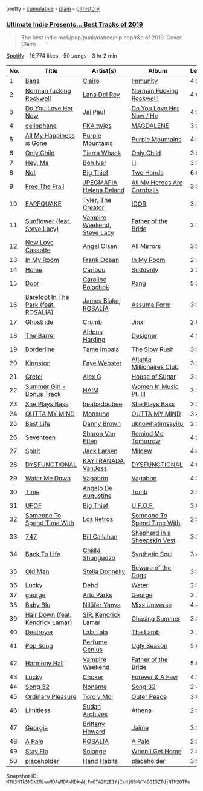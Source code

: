 pretty - [cumulative](/playlists/cumulative/37i9dQZF1DWTc5QDlvD7t0.md) - [plain](/playlists/plain/37i9dQZF1DWTc5QDlvD7t0) - [githistory](https://github.githistory.xyz/mackorone/spotify-playlist-archive/blob/main/playlists/plain/37i9dQZF1DWTc5QDlvD7t0)

### [Ultimate Indie Presents..\. Best Tracks of 2019](https://open.spotify.com/playlist/37i9dQZF1DWTc5QDlvD7t0)

> The best indie rock/pop/punk/dance/hip hop/r&b of 2019\. Cover: Clairo

[Spotify](https://open.spotify.com/user/spotify) - 16,774 likes - 50 songs - 3 hr 2 min

| No. | Title | Artist(s) | Album | Length |
|---|---|---|---|---|
| 1 | [Bags](https://open.spotify.com/track/6UFivO2zqqPFPoQYsEMuCc) | [Clairo](https://open.spotify.com/artist/3l0CmX0FuQjFxr8SK7Vqag) | [Immunity](https://open.spotify.com/album/4kkVGtCqE2NiAKosri9Rnd) | 4:20 |
| 2 | [Norman fucking Rockwell](https://open.spotify.com/track/3RIgHHpnFKj5Rni1shokDj) | [Lana Del Rey](https://open.spotify.com/artist/00FQb4jTyendYWaN8pK0wa) | [Norman Fucking Rockwell!](https://open.spotify.com/album/5XpEKORZ4y6OrCZSKsi46A) | 4:08 |
| 3 | [Do You Love Her Now](https://open.spotify.com/track/7KkqFE3ZfAVxdBmRDeOIJb) | [Jai Paul](https://open.spotify.com/artist/53wZLCnhshZKDRs3uopFBc) | [Do You Love Her Now / He](https://open.spotify.com/album/5mpECz4TMWAEkAUSp7FIUO) | 4:34 |
| 4 | [cellophane](https://open.spotify.com/track/7x8pIrhMu9FCmqqHNyuH0P) | [FKA twigs](https://open.spotify.com/artist/6nB0iY1cjSY1KyhYyuIIKH) | [MAGDALENE](https://open.spotify.com/album/3DMR3yM5crnt1dG9lLaMTZ) | 3:24 |
| 5 | [All My Happiness is Gone](https://open.spotify.com/track/0oCpNIVoV1iJK51xmh59Yh) | [Purple Mountains](https://open.spotify.com/artist/1ll45mCZIveI9KHNZx2DdS) | [Purple Mountains](https://open.spotify.com/album/6YM4MpYgz6BhIeqQkxp3u4) | 4:20 |
| 6 | [Only Child](https://open.spotify.com/track/4zMmqb0pYwX6b0qc0slCoT) | [Tierra Whack](https://open.spotify.com/artist/4lPl9gqgox3JDiaJ1yklKh) | [Only Child](https://open.spotify.com/album/0vioXPjQ9v9dSkzw5xHrTQ) | 3:59 |
| 7 | [Hey, Ma](https://open.spotify.com/track/0RstfX9nRY1Lfuy1808MoT) | [Bon Iver](https://open.spotify.com/artist/4LEiUm1SRbFMgfqnQTwUbQ) | [i,i](https://open.spotify.com/album/0aldG5AoqOUDkEbsGtI9TW) | 3:36 |
| 8 | [Not](https://open.spotify.com/track/7lrhugjSbiImrNSLIFIq0c) | [Big Thief](https://open.spotify.com/artist/5QdyldG4Fl4TPiOIeMNpBZ) | [Two Hands](https://open.spotify.com/album/5pp7px9MITK2MqeFVbRWGo) | 6:07 |
| 9 | [Free The Frail](https://open.spotify.com/track/5r7OKhOQl2vM8SZnCXSQk1) | [JPEGMAFIA](https://open.spotify.com/artist/6yJ6QQ3Y5l0s0tn7b0arrO), [Helena Deland](https://open.spotify.com/artist/0BJeP79i5wKgCqsEEiQ7G0) | [All My Heroes Are Cornballs](https://open.spotify.com/album/5ilsl5R2lGACTnPZMKIp7o) | 3:30 |
| 10 | [EARFQUAKE](https://open.spotify.com/track/5hVghJ4KaYES3BFUATCYn0) | [Tyler, The Creator](https://open.spotify.com/artist/4V8LLVI7PbaPR0K2TGSxFF) | [IGOR](https://open.spotify.com/album/5zi7WsKlIiUXv09tbGLKsE) | 3:10 |
| 11 | [Sunflower \(feat\. Steve Lacy\)](https://open.spotify.com/track/53KFMdxzi8IJDewiql1Qo3) | [Vampire Weekend](https://open.spotify.com/artist/5BvJzeQpmsdsFp4HGUYUEx), [Steve Lacy](https://open.spotify.com/artist/57vWImR43h4CaDao012Ofp) | [Father of the Bride](https://open.spotify.com/album/1A3nVEWRJ8yvlPzawHI1pQ) | 2:17 |
| 12 | [New Love Cassette](https://open.spotify.com/track/4JaLWmdTChliUG88ks6Prm) | [Angel Olsen](https://open.spotify.com/artist/6mKqFxGMS5TGDZI3XkT5Rt) | [All Mirrors](https://open.spotify.com/album/7t7tfXDhXiQpAV2uNfYWWG) | 3:26 |
| 13 | [In My Room](https://open.spotify.com/track/4S4Mfvv03M1cHgIOJcbUCL) | [Frank Ocean](https://open.spotify.com/artist/2h93pZq0e7k5yf4dywlkpM) | [In My Room](https://open.spotify.com/album/71VX8yv9T2hNIYVZJVUWVp) | 2:13 |
| 14 | [Home](https://open.spotify.com/track/6oEFRBgGkATGn8ZpQ0TTdl) | [Caribou](https://open.spotify.com/artist/4aEnNH9PuU1HF3TsZTru54) | [Suddenly](https://open.spotify.com/album/7Dl44V6YlpZ7apC87YAWnC) | 2:36 |
| 15 | [Door](https://open.spotify.com/track/5YIVVzQcJG7pFhyNo0Ytlh) | [Caroline Polachek](https://open.spotify.com/artist/4Ge8xMJNwt6EEXOzVXju9a) | [Pang](https://open.spotify.com/album/4ClyeVlAKJJViIyfVW0yQD) | 5:22 |
| 16 | [Barefoot In The Park \(feat\. ROSALÍA\)](https://open.spotify.com/track/3onYsieuDICdVt5ULZSExF) | [James Blake](https://open.spotify.com/artist/53KwLdlmrlCelAZMaLVZqU), [ROSALÍA](https://open.spotify.com/artist/7ltDVBr6mKbRvohxheJ9h1) | [Assume Form](https://open.spotify.com/album/23dKNZpiadggKHrQgHLi3L) | 3:31 |
| 17 | [Ghostride](https://open.spotify.com/track/0R3TWpoxAhT3HDXM7tpRzS) | [Crumb](https://open.spotify.com/artist/4kSGbjWGxTchKpIxXPJv0B) | [Jinx](https://open.spotify.com/album/6DxidEI7EhF8md8ev83iNY) | 2:06 |
| 18 | [The Barrel](https://open.spotify.com/track/06lw2dBFqdXhAErz7Xz9Zs) | [Aldous Harding](https://open.spotify.com/artist/3lmR0qMiGuoIF9UC54egcG) | [Designer](https://open.spotify.com/album/39CMyhmaEk6JMlqYUXQNOI) | 4:59 |
| 19 | [Borderline](https://open.spotify.com/track/5hM5arv9KDbCHS0k9uqwjr) | [Tame Impala](https://open.spotify.com/artist/5INjqkS1o8h1imAzPqGZBb) | [The Slow Rush](https://open.spotify.com/album/31qVWUdRrlb8thMvts0yYL) | 3:57 |
| 20 | [Kingston](https://open.spotify.com/track/5WbfFTuIldjL9x7W6y5l7R) | [Faye Webster](https://open.spotify.com/artist/5szilpXHcwOqnyKLqGco5j) | [Atlanta Millionaires Club](https://open.spotify.com/album/7jXmmQ1gNTXHyTF7uvH4Tn) | 3:22 |
| 21 | [Gretel](https://open.spotify.com/track/36zqSzaPzQWZYDCNm1klgY) | [Alex G](https://open.spotify.com/artist/6lcwlkAjBPSKnFBZjjZFJs) | [House of Sugar](https://open.spotify.com/album/2kCDZ3gCr5hXFgbFsPMcxP) | 3:10 |
| 22 | [Summer Girl \- Bonus Track](https://open.spotify.com/track/5pSRBmJhkfZm1eilG3VW3L) | [HAIM](https://open.spotify.com/artist/4Ui2kfOqGujY81UcPrb5KE) | [Women In Music Pt\. III](https://open.spotify.com/album/396EJBtUzseofX2YCBJVvM) | 3:25 |
| 23 | [She Plays Bass](https://open.spotify.com/track/52zzYSu7RUsSFn8cZlVjWp) | [beabadoobee](https://open.spotify.com/artist/35l9BRT7MXmM8bv2WDQiyB) | [She Plays Bass](https://open.spotify.com/album/6aSy1zAuCiFQxUFITf3ymw) | 3:27 |
| 24 | [OUTTA MY MIND](https://open.spotify.com/track/7zTTDkkLkJ2iHAqq1daDCr) | [Monsune](https://open.spotify.com/artist/6NgYKD0TKGjwtRFqTyyqKF) | [OUTTA MY MIND](https://open.spotify.com/album/6WWXMhWEmIM9SaAyZCFvYL) | 3:46 |
| 25 | [Best Life](https://open.spotify.com/track/54YyC7XnYzbyY9HnqtNnfH) | [Danny Brown](https://open.spotify.com/artist/7aA592KWirLsnfb5ulGWvU) | [uknowhatimsayin¿](https://open.spotify.com/album/5RCXsrdnNwXGDgKVYpWKHW) | 2:33 |
| 26 | [Seventeen](https://open.spotify.com/track/5jZoYp0P8ML7AxkS3tQz3j) | [Sharon Van Etten](https://open.spotify.com/artist/2wJ4vsxWd7df7dRU4KcoDe) | [Remind Me Tomorrow](https://open.spotify.com/album/4bfvR9TMwCm2tzXpboLH3t) | 4:25 |
| 27 | [Spirit](https://open.spotify.com/track/0f9vhmR2FVZ75t69Lvo39b) | [Jack Larsen](https://open.spotify.com/artist/1UGH6A3IionoSVLLmqtl4o) | [Mildew](https://open.spotify.com/album/0Rl2oukHRhIEK48o5ZbJNu) | 4:49 |
| 28 | [DYSFUNCTIONAL](https://open.spotify.com/track/60y3oBiHHIlOzUFZRWP6Ak) | [KAYTRANADA](https://open.spotify.com/artist/6qgnBH6iDM91ipVXv28OMu), [VanJess](https://open.spotify.com/artist/0Ek89uaJyo6NfWK22awFvI) | [DYSFUNCTIONAL](https://open.spotify.com/album/2io9FL9DbX7AtefnQXFTOH) | 4:00 |
| 29 | [Water Me Down](https://open.spotify.com/track/1CON7om9HhIyr8cuZ6WmzC) | [Vagabon](https://open.spotify.com/artist/17mwzDXKn4ra9cuxXaptwp) | [Vagabon](https://open.spotify.com/album/2AijQUrTqAETyjMaKxu4Xh) | 4:32 |
| 30 | [Time](https://open.spotify.com/track/0FjTazWaBSHBVWm2PAGghQ) | [Angelo De Augustine](https://open.spotify.com/artist/0W79ONUwHoehEib1nRXlmi) | [Tomb](https://open.spotify.com/album/4bUHu3F1zbCbKKcwvCmAXj) | 3:56 |
| 31 | [UFOF](https://open.spotify.com/track/3Hbwbuk3ChdUf7M6Cn7uQB) | [Big Thief](https://open.spotify.com/artist/5QdyldG4Fl4TPiOIeMNpBZ) | [U.F.O.F.](https://open.spotify.com/album/0sLnNGW4PzCYFQ4Pn7aVCP) | 3:08 |
| 32 | [Someone To Spend Time With](https://open.spotify.com/track/6SE4JAo7T8C7XkFka5bbga) | [Los Retros](https://open.spotify.com/artist/0qraFJK6boYSp4ZMMX4PzG) | [Someone To Spend Time With](https://open.spotify.com/album/0DyyOMpwfB5KS6OFNiUV1m) | 2:53 |
| 33 | [747](https://open.spotify.com/track/3Z50m8nGRisSWiLTEn83u2) | [Bill Callahan](https://open.spotify.com/artist/7gqsi6aBSkRMJoL9psKqMr) | [Shepherd in a Sheepskin Vest](https://open.spotify.com/album/59hAqiqCmbfLBDtMzGCNpp) | 3:26 |
| 34 | [Back To Life](https://open.spotify.com/track/7Cgqdh9mds9zdbwitjanVY) | [Chiiild](https://open.spotify.com/artist/2YqJwmohaNjg9lg51flSax), [Shungudzo](https://open.spotify.com/artist/1zC5fndU0aEvINmBra2M3T) | [Synthetic Soul](https://open.spotify.com/album/3ZTUu9z3rxEC4MA9N4ZOzl) | 3:42 |
| 35 | [Old Man](https://open.spotify.com/track/15xbkn7Layn9MhRTpFSdZP) | [Stella Donnelly](https://open.spotify.com/artist/2mHjhKyKCLh6MZELuCe1Es) | [Beware of the Dogs](https://open.spotify.com/album/0E1M8jS13CQ4MibjrIqtpW) | 3:33 |
| 36 | [Lucky](https://open.spotify.com/track/7KkaLfkFpMErkarBZivJbP) | [Dehd](https://open.spotify.com/artist/6yzuBFtT6dK2aQMZJZtcB1) | [Water](https://open.spotify.com/album/5Zqz0ZyO7qdLIvAqaPn2YZ) | 2:33 |
| 37 | [george](https://open.spotify.com/track/0Ws3ORFcdtgqA3FITquhQ7) | [Arlo Parks](https://open.spotify.com/artist/4kIwETcbpuFgRukE8o7Opx) | [George](https://open.spotify.com/album/4mCbjj2IvjnMnk0wirwBs3) | 3:10 |
| 38 | [Baby Blu](https://open.spotify.com/track/5TLMnMcFTlxa7on9ZltYzz) | [Nilüfer Yanya](https://open.spotify.com/artist/09kXLeOXRyfNQMXRaDO4qA) | [Miss Universe](https://open.spotify.com/album/1kodX6YjT66DyInfVS6aGv) | 4:41 |
| 39 | [Hair Down \(feat\. Kendrick Lamar\)](https://open.spotify.com/track/4sFzG7iUlyPmuyASCkre9A) | [SiR](https://open.spotify.com/artist/3QTDHixorJelOLxoxcjqGx), [Kendrick Lamar](https://open.spotify.com/artist/2YZyLoL8N0Wb9xBt1NhZWg) | [Chasing Summer](https://open.spotify.com/album/5zUDvKAyEKkrhYLWJJWGPQ) | 3:36 |
| 40 | [Destroyer](https://open.spotify.com/track/3Lllvxi2oA6DIwy2qhPgQx) | [Lala Lala](https://open.spotify.com/artist/492I2sQFcHDcsZECYX25dE) | [The Lamb](https://open.spotify.com/album/3gu8vRNBovoMdF82JLGvFL) | 3:12 |
| 41 | [Pop Song](https://open.spotify.com/track/6tDbJIKGcfSWElhmtt6665) | [Perfume Genius](https://open.spotify.com/artist/2ueoLVCXQ948OfhVvAy3Nn) | [Ugly Season](https://open.spotify.com/album/6rFFWK98d8hhdSYgaOxI5L) | 5:05 |
| 42 | [Harmony Hall](https://open.spotify.com/track/39exKIvycQDgs4T6uXdyu0) | [Vampire Weekend](https://open.spotify.com/artist/5BvJzeQpmsdsFp4HGUYUEx) | [Father of the Bride](https://open.spotify.com/album/1A3nVEWRJ8yvlPzawHI1pQ) | 5:08 |
| 43 | [Lucky](https://open.spotify.com/track/0mYslGmbnkbxuyr0ISIYtB) | [Choker](https://open.spotify.com/artist/5XQRfs0gXs30aWUn1Umves) | [Forever & A Few](https://open.spotify.com/album/1NHlnn47gB3IrP9fwahcjF) | 4:11 |
| 44 | [Song 32](https://open.spotify.com/track/7Duz1lXRfECWROhjHQ5dWk) | [Noname](https://open.spotify.com/artist/1EpyA68dKpjf7jXmQL88Hy) | [Song 32](https://open.spotify.com/album/2ZZWU7AAqHV9tXzNjPZrYJ) | 2:42 |
| 45 | [Ordinary Pleasure](https://open.spotify.com/track/1r1BFALfShEfyv1aEs7MRW) | [Toro y Moi](https://open.spotify.com/artist/6O4EGCCb6DoIiR6B1QCQgp) | [Outer Peace](https://open.spotify.com/album/3KkxbmbkRvxghNwGwQRZcj) | 3:03 |
| 46 | [Limitless](https://open.spotify.com/track/5rMictiMsNBe3zfDIzajUT) | [Sudan Archives](https://open.spotify.com/artist/2MPHBxznH1fj59jbOWY38u) | [Athena](https://open.spotify.com/album/2Q37zGSPMHW0wck1cMtdbd) | 2:55 |
| 47 | [Georgia](https://open.spotify.com/track/6BYRHke6jlb81Z6qCTRZ8y) | [Brittany Howard](https://open.spotify.com/artist/4XquDVA8pkg5Lx91No1JxB) | [Jaime](https://open.spotify.com/album/3eMBjJtKjZrTi0N9mg6IcR) | 3:18 |
| 48 | [A Palé](https://open.spotify.com/track/23zJcKwLf5CeaKVbFhrWgF) | [ROSALÍA](https://open.spotify.com/artist/7ltDVBr6mKbRvohxheJ9h1) | [A Palé](https://open.spotify.com/album/6B2RRiDJFXHojfPxKja5Mx) | 2:23 |
| 49 | [Stay Flo](https://open.spotify.com/track/6GCIYIWUBSLontW6divqsw) | [Solange](https://open.spotify.com/artist/2auiVi8sUZo17dLy1HwrTU) | [When I Get Home](https://open.spotify.com/album/4WF4HvVT7VjGnVjxjoCR6w) | 2:55 |
| 50 | [placeholder](https://open.spotify.com/track/0p0BfeqMWoToqbPVzXxAIZ) | [Hand Habits](https://open.spotify.com/artist/5poU7FPEYoBlwjzOEWMbX5) | [placeholder](https://open.spotify.com/album/5MByQp3pFETiRZxcwnZsZz) | 3:50 |

Snapshot ID: `MTU3NTk5NDk2MiwwMDAwMDAwMDkwNjFmOTA2M2E1YjIxNjU5NWY4OGI5ZTdjNTM2OTFm`
